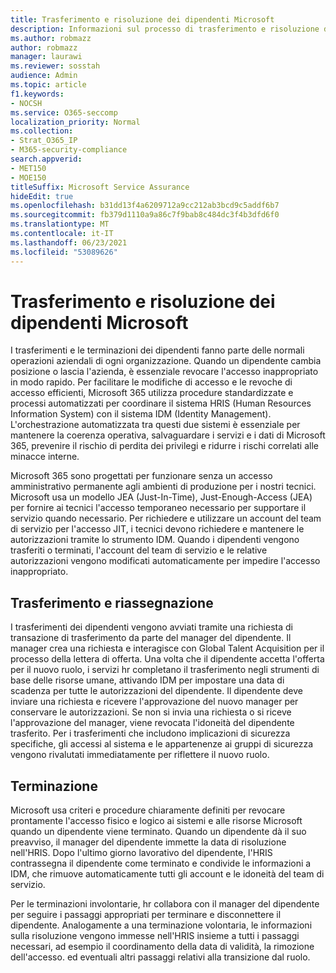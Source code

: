 ```yaml
---
title: Trasferimento e risoluzione dei dipendenti Microsoft
description: Informazioni sul processo di trasferimento e risoluzione dei dipendenti Microsoft in Microsoft 365
ms.author: robmazz
author: robmazz
manager: laurawi
ms.reviewer: sosstah
audience: Admin
ms.topic: article
f1.keywords:
- NOCSH
ms.service: O365-seccomp
localization_priority: Normal
ms.collection:
- Strat_O365_IP
- M365-security-compliance
search.appverid:
- MET150
- MOE150
titleSuffix: Microsoft Service Assurance
hideEdit: true
ms.openlocfilehash: b31dd13f4a6209712a9cc212ab3bcd9c5addf6b7
ms.sourcegitcommit: fb379d1110a9a86c7f9bab8c484dc3f4b3dfd6f0
ms.translationtype: MT
ms.contentlocale: it-IT
ms.lasthandoff: 06/23/2021
ms.locfileid: "53089626"
---
```

# <a name="microsoft-employee-transfer-and-termination"></a>Trasferimento e risoluzione dei dipendenti Microsoft

I trasferimenti e le terminazioni dei dipendenti fanno parte delle normali operazioni aziendali di ogni organizzazione. Quando un dipendente cambia posizione o lascia l'azienda, è essenziale revocare l'accesso inappropriato in modo rapido. Per facilitare le modifiche di accesso e le revoche di accesso efficienti, Microsoft 365 utilizza procedure standardizzate e processi automatizzati per coordinare il sistema HRIS (Human Resources Information System) con il sistema IDM (Identity Management). L'orchestrazione automatizzata tra questi due sistemi è essenziale per mantenere la coerenza operativa, salvaguardare i servizi e i dati di Microsoft 365, prevenire il rischio di perdita dei privilegi e ridurre i rischi correlati alle minacce interne.

Microsoft 365 sono progettati per funzionare senza un accesso amministrativo permanente agli ambienti di produzione per i nostri tecnici. Microsoft usa un modello JEA (Just-In-Time), Just-Enough-Access (JEA) per fornire ai tecnici l'accesso temporaneo necessario per supportare il servizio quando necessario. Per richiedere e utilizzare un account del team di servizio per l'accesso JIT, i tecnici devono richiedere e mantenere le autorizzazioni tramite lo strumento IDM. Quando i dipendenti vengono trasferiti o terminati, l'account del team di servizio e le relative autorizzazioni vengono modificati automaticamente per impedire l'accesso inappropriato.

## <a name="transfer-and-reassignment"></a>Trasferimento e riassegnazione

I trasferimenti dei dipendenti vengono avviati tramite una richiesta di transazione di trasferimento da parte del manager del dipendente. Il manager crea una richiesta e interagisce con Global Talent Acquisition per il processo della lettera di offerta. Una volta che il dipendente accetta l'offerta per il nuovo ruolo, i servizi hr completano il trasferimento negli strumenti di base delle risorse umane, attivando IDM per impostare una data di scadenza per tutte le autorizzazioni del dipendente. Il dipendente deve inviare una richiesta e ricevere l'approvazione del nuovo manager per conservare le autorizzazioni. Se non si invia una richiesta o si riceve l'approvazione del manager, viene revocata l'idoneità del dipendente trasferito. Per i trasferimenti che includono implicazioni di sicurezza specifiche, gli accessi al sistema e le appartenenze ai gruppi di sicurezza vengono rivalutati immediatamente per riflettere il nuovo ruolo.

## <a name="termination"></a>Terminazione

Microsoft usa criteri e procedure chiaramente definiti per revocare prontamente l'accesso fisico e logico ai sistemi e alle risorse Microsoft quando un dipendente viene terminato. Quando un dipendente dà il suo preavviso, il manager del dipendente immette la data di risoluzione nell'HRIS. Dopo l'ultimo giorno lavorativo del dipendente, l'HRIS contrassegna il dipendente come terminato e condivide le informazioni a IDM, che rimuove automaticamente tutti gli account e le idoneità del team di servizio.

Per le terminazioni involontarie, hr collabora con il manager del dipendente per seguire i passaggi appropriati per terminare e disconnettere il dipendente. Analogamente a una terminazione volontaria, le informazioni sulla risoluzione vengono immesse nell'HRIS insieme a tutti i passaggi necessari, ad esempio il coordinamento della data di validità, la rimozione dell'accesso. ed eventuali altri passaggi relativi alla transizione dal ruolo.
